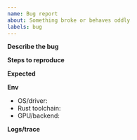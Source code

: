 ```yaml
---
name: Bug report
about: Something broke or behaves oddly
labels: bug
---
```


**Describe the bug**

**Steps to reproduce**

**Expected**

**Env**
- OS/driver:
- Rust toolchain:
- GPU/backend:

**Logs/trace**
